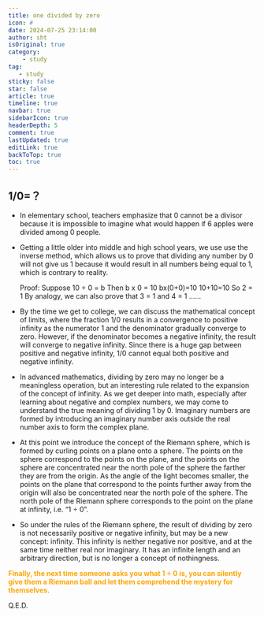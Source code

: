 ```yaml
---
title: one divided by zero
icon: #
date: 2024-07-25 23:14:00
author: sht
isOriginal: true
category: 
    - study
tag:
   - study
sticky: false
star: false
article: true
timeline: true
navbar: true
sidebarIcon: true
headerDepth: 5
comment: true
lastUpdated: true
editLink: true
backToTop: true
toc: true
---
```


## 1/0=？

- In elementary school, teachers emphasize that 0 cannot be a divisor because it is impossible to imagine what would happen if 6 apples were divided among 0 people.

- Getting a little older into middle and high school years, we use use the inverse method, which allows us to prove that dividing any number by 0 will not give us 1 because it would result in all numbers being equal to 1, which is contrary to reality.

    Proof:
    Suppose 10 ÷ 0 = b
    Then b x 0 = 10
    bx(0+0)=10
    10+10=10
    So 2 = 1
    By analogy, we can also prove that 3 = 1 and 4 = 1 ......

- By the time we get to college, we can discuss the mathematical concept of limits, where the fraction 1/0 results in a convergence to positive infinity as the numerator 1 and the denominator gradually converge to zero. However, if the denominator becomes a negative infinity, the result will converge to negative infinity. Since there is a huge gap between positive and negative infinity, 1/0 cannot equal both positive and negative infinity.
- In advanced mathematics, dividing by zero may no longer be a meaningless operation, but an interesting rule related to the expansion of the concept of infinity. As we get deeper into math, especially after learning about negative and complex numbers, we may come to understand the true meaning of dividing 1 by 0. Imaginary numbers are formed by introducing an imaginary number axis outside the real number axis to form the complex plane.
- At this point we introduce the concept of the Riemann sphere, which is formed by curling points on a plane onto a sphere. The points on the sphere correspond to the points on the plane, and the points on the sphere are concentrated near the north pole of the sphere the farther they are from the origin. As the angle of the light becomes smaller, the points on the plane that correspond to the points further away from the origin will also be concentrated near the north pole of the sphere. The north pole of the Riemann sphere corresponds to the point on the plane at infinity, i.e. “1 ÷ 0”.
- So under the rules of the Riemann sphere, the result of dividing by zero is not necessarily positive or negative infinity, but may be a new concept: infinity. This infinity is neither negative nor positive, and at the same time neither real nor imaginary. It has an infinite length and an arbitrary direction, but is no longer a concept of nothingness.  


**<span style='color:orange'>Finally, the next time someone asks you what 1 ÷ 0 is, you can silently give them a Riemann ball and let them comprehend the mystery for themselves.</span>**

Q.E.D.

    


